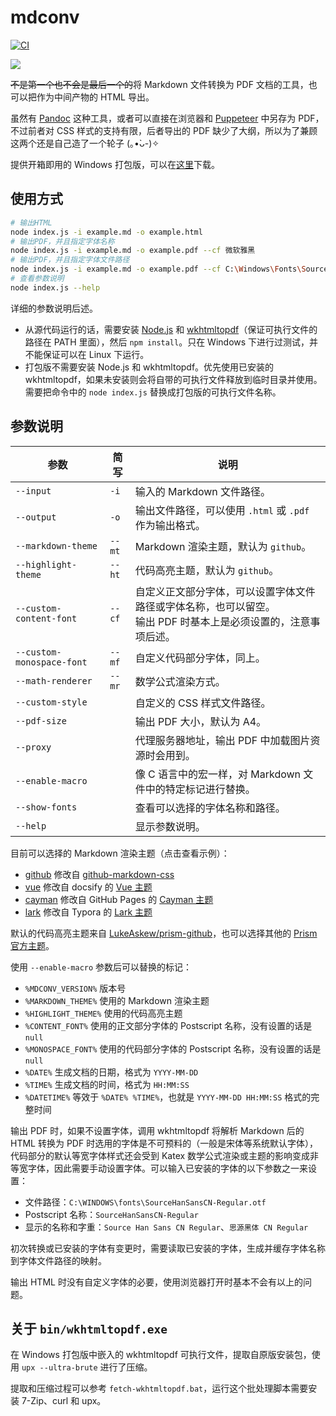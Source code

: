 # mdconv

[![CI](https://github.com/TransparentLC/mdconv/actions/workflows/ci.yml/badge.svg)](https://github.com/TransparentLC/mdconv/actions/workflows/ci.yml)

![](https://ae01.alicdn.com/kf/Hc12855789d4e4da9873ad1a75a7e97a1V.png)

~~不是第一个也不会是最后一个的~~将 Markdown 文件转换为 PDF 文档的工具，也可以把作为中间产物的 HTML 导出。

虽然有 [Pandoc](https://pandoc.org/) 这种工具，或者可以直接在浏览器和 [Puppeteer](https://github.com/puppeteer/puppeteer) 中另存为 PDF，不过前者对 CSS 样式的支持有限，后者导出的 PDF 缺少了大纲，所以为了兼顾这两个还是自己造了一个轮子 (｡•̀ᴗ-)✧

提供开箱即用的 Windows 打包版，可以在[这里](https://nightly.link/TransparentLC/mdconv/workflows/ci/master)下载。

## 使用方式

```bash
# 输出HTML
node index.js -i example.md -o example.html
# 输出PDF，并且指定字体名称
node index.js -i example.md -o example.pdf --cf 微软雅黑
# 输出PDF，并且指定字体文件路径
node index.js -i example.md -o example.pdf --cf C:\Windows\Fonts\SourceHanSansSC-Regular.otf --mf C:\Windows\Fonts\CascadiaCode.ttf
# 查看参数说明
node index.js --help
```

详细的参数说明后述。

* 从源代码运行的话，需要安装 [Node.js](https://nodejs.org/) 和 [wkhtmltopdf](https://wkhtmltopdf.org/downloads.html)（保证可执行文件的路径在 PATH 里面），然后 `npm install`。只在 Windows 下进行过测试，并不能保证可以在 Linux 下运行。
* 打包版不需要安装 Node.js 和 wkhtmltopdf。优先使用已安装的 wkhtmltopdf，如果未安装则会将自带的可执行文件释放到临时目录并使用。需要把命令中的 `node index.js` 替换成打包版的可执行文件名称。

## 参数说明

| 参数 | 简写 | 说明 |
| - | - | - |
| `--input` | `-i` | 输入的 Markdown 文件路径。 |
| `--output` | `-o` | 输出文件路径，可以使用 `.html` 或 `.pdf` 作为输出格式。 |
| `--markdown-theme` | `--mt` | Markdown 渲染主题，默认为 `github`。 |
| `--highlight-theme` | `--ht` | 代码高亮主题，默认为 `github`。 |
| `--custom-content-font` | `--cf` | 自定义正文部分字体，可以设置字体文件路径或字体名称，也可以留空。<br>输出 PDF 时基本上是必须设置的，注意事项后述。 |
| `--custom-monospace-font` | `--mf` | 自定义代码部分字体，同上。 |
| `--math-renderer` | `--mr` | 数学公式渲染方式。 |
| `--custom-style` |  | 自定义的 CSS 样式文件路径。 |
| `--pdf-size` |  | 输出 PDF 大小，默认为 A4。 |
| `--proxy` |  | 代理服务器地址，输出 PDF 中加载图片资源时会用到。 |
| `--enable-macro` |  | 像 C 语言中的宏一样，对 Markdown 文件中的特定标记进行替换。 |
| `--show-fonts` |  | 查看可以选择的字体名称和路径。 |
| `--help` |  | 显示参数说明。 |

目前可以选择的 Markdown 渲染主题（点击查看示例）：

* [github](https://s3plus.meituan.net/v1/mss_550586ef375b493da4aa79bebdfce4fa/csc-apply-file-web/prod/2021-10-30/880f835c-93c3-4f39-b683-43199395975anull) 修改自 [github-markdown-css](https://github.com/sindresorhus/github-markdown-css)
* [vue](https://s3plus.meituan.net/v1/mss_550586ef375b493da4aa79bebdfce4fa/csc-apply-file-web/prod/2021-10-30/7aa01c49-805d-4810-aedd-d895d74895c2null) 修改自 docsify 的 [Vue 主题](https://docsify.js.org/#/themes)
* [cayman](https://s3plus.meituan.net/v1/mss_550586ef375b493da4aa79bebdfce4fa/csc-apply-file-web/prod/2021-10-30/e458b3e1-d4ad-4690-84e1-64e8c862b2d1null) 修改自 GitHub Pages 的 [Cayman 主题](https://github.com/pages-themes/cayman)
* [lark](https://s3plus.meituan.net/v1/mss_550586ef375b493da4aa79bebdfce4fa/csc-apply-file-web/prod/2022-01-24/3a350bcf-07ae-4e56-8656-14352fed1d66null) 修改自 Typora 的 [Lark 主题](https://theme.typora.io/theme/Lark/)

默认的代码高亮主题来自 [LukeAskew/prism-github](https://github.com/LukeAskew/prism-github)，也可以选择其他的 [Prism 官方主题](https://github.com/PrismJS/prism-themes)。

使用 `--enable-macro` 参数后可以替换的标记：

* `%MDCONV_VERSION%` 版本号
* `%MARKDOWN_THEME%` 使用的 Markdown 渲染主题
* `%HIGHLIGHT_THEME%` 使用的代码高亮主题
* `%CONTENT_FONT%` 使用的正文部分字体的 Postscript 名称，没有设置的话是 `null`
* `%MONOSPACE_FONT%` 使用的代码部分字体的 Postscript 名称，没有设置的话是 `null`
* `%DATE%` 生成文档的日期，格式为 `YYYY-MM-DD`
* `%TIME%` 生成文档的时间，格式为 `HH:MM:SS`
* `%DATETIME%` 等效于 `%DATE% %TIME%`，也就是 `YYYY-MM-DD HH:MM:SS` 格式的完整时间

输出 PDF 时，如果不设置字体，调用 wkhtmltopdf 将解析 Markdown 后的 HTML 转换为 PDF 时选用的字体是不可预料的（一般是宋体等系统默认字体），代码部分的默认等宽字体样式还会受到 Katex 数学公式渲染或主题的影响变成非等宽字体，因此需要手动设置字体。可以输入已安装的字体的以下参数之一来设置：

* 文件路径：`C:\WINDOWS\fonts\SourceHanSansCN-Regular.otf`
* Postscript 名称：`SourceHanSansCN-Regular`
* 显示的名称和字重：`Source Han Sans CN Regular`、`思源黑体 CN Regular`

初次转换或已安装的字体有变更时，需要读取已安装的字体，生成并缓存字体名称到字体文件路径的映射。

输出 HTML 时没有自定义字体的必要，使用浏览器打开时基本不会有以上的问题。

## 关于 `bin/wkhtmltopdf.exe`

在 Windows 打包版中嵌入的 wkhtmltopdf 可执行文件，提取自原版安装包，使用 `upx --ultra-brute` 进行了压缩。

提取和压缩过程可以参考 `fetch-wkhtmltopdf.bat`，运行这个批处理脚本需要安装 7-Zip、curl 和 upx。